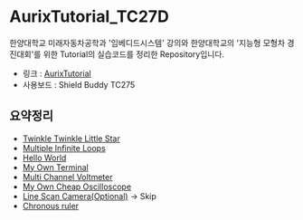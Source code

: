 # AurixTutorial_TC27D
한양대학교 미래자동차공학과 '임베디드시스템' 강의와 한양대학교의 '지능형 모형차 경진대회'를 위한 Tutorial의 실습코드를 정리한 Repository입니다.   
- 링크 : [AurixTutorial](https://aurixtutorial.readthedocs.io/ko/latest/index.html)
- 사용보드 : Shield Buddy TC275

## 요약정리
- [Twinkle Twinkle Little Star](docs/TwinkleTwinkleLittleStar.md)
- [Multiple Infinite Loops](docs/MultipleInfiniteLoops.md)
- [Hello World](docs/HelloWorld.md)
- [My Own Terminal](docs/MyOwnTerminal.md)
- [Multi Channel Voltmeter](docs/MultiChannelVoltmeter.md)
- [My Own Cheap Oscilloscope](docs/MyOwnCheapOscilloscope.md)
- [Line Scan Camera(Optional)]() → Skip
- [Chronous ruler](docs/ChronosRuler.md)